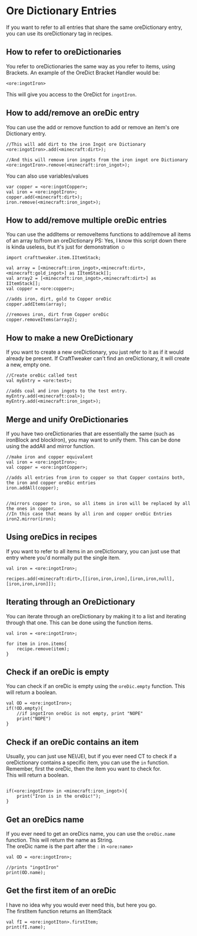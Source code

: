 # Ore Dictionary  Entries

If you want to refer to all entries that share the same oreDictionary entry, you can use its oreDictionary tag in recipes.


## How to refer to oreDictionaries

You refer to oreDictionaries the same way as you refer to items, using Brackets.
An example of the OreDict Bracket Handler would be:

```
<ore:ingotIron>
```

This will give you access to the OreDict for `ingotIron`.


## How to add/remove an oreDic entry

You can use the add or remove function to add or remove an item's ore Dictionary entry.
```
//This will add dirt to the iron Ingot ore Dictionary
<ore:ingotIron>.add(<minecraft:dirt>);

//And this will remove iron ingots from the iron ingot ore Dictionary
<ore:ingotIron>.remove(<minecraft:iron_ingot>);
```

You can also use variables/values
```
var copper = <ore:ingotCopper>;
val iron = <ore:ingotIron>;
copper.add(<minecraft:dirt>);
iron.remove(<minecraft:iron_ingot>);
```

## How to add/remove multiple oreDic entries

You can use the addItems or removeItems functions to add/remove all items of an array to/from an oreDictionary
PS: Yes, I know this script down there is kinda useless, but it's just for demonstration ☺
```
import crafttweaker.item.IItemStack;

val array = [<minecraft:iron_ingot>,<minecraft:dirt>,<minecraft:gold_ingot>] as IItemStack[];
val array2 = [<minecraft:iron_ingot>,<minecraft:dirt>] as IItemStack[];
val copper = <ore:copper>;

//adds iron, dirt, gold to Copper oreDic
copper.addItems(array);

//removes iron, dirt from Copper oreDic
copper.removeItems(array2);

```


## How to make a new OreDictionary

If you want to create a new oreDictionary, you just refer to it as if it would already be present.
If CraftTweaker can't find an oreDictionary, it will create a new, empty one.

```
//Create oreDic called test
val myEntry = <ore:test>;

//adds coal and iron ingots to the test entry.
myEntry.add(<minecraft:coal>);
myEntry.add(<minecraft:iron_ingot>);
```

## Merge and unify OreDictionaries

If you have two oreDictionaries that are essentially the same (such as ironBlock and blockIron), you may want to unify them.
This can be done using the addAll and mirror function.

```
//make iron and copper equivalent
val iron = <ore:ingotIron>;
val copper = <ore:ingotCopper>;

//adds all entries from iron to copper so that Copper contains both, the iron and copper oreDic entries
iron.addAll(copper); 


//mirrors copper to iron, so all items in iron will be replaced by all the ones in copper.
//In this case that means by all iron and copper oreDic Entries
iron2.mirror(iron);
```

## Using oreDics in recipes

If you want to refer to all items in an oreDictionary, you can just use that entry where you'd normally put the single item.
```
val iron = <ore:ingotIron>;

recipes.add(<minecraft:dirt>,[[iron,iron,iron],[iron,iron,null],[iron,iron,iron]]);
```

## Iterating through an OreDictionary

You can iterate through an oreDictionary by making it to a list and iterating through that one.
This can be done using the function items.

```
val iron = <ore:ingotIron>;

for item in iron.items{
	recipe.remove(item);
}
```

## Check if an oreDic is empty

You can check if an oreDic is empty using the `oreDic.empty` function. This will return a boolean.
```
val OD = <ore:ingotIron>;
if(!OD.empty){
	//if ingotIron oreDic is not empty, print "NOPE"
	print("NOPE")
}
```

## Check if an oreDic contains an item

Usually, you can just use NEI/JEI, but if you ever need CT to check if a oreDictionary contains a specific item, you can use the `in` function.  
Remember, first the oreDic, then the item you want to check for.  
This will return a boolean.

```

if(<ore:ingotIron> in <minecraft:iron_ingot>){
	print("Iron is in the oreDic!");
}
```

## Get an oreDics name

If you ever need to get an oreDics name, you can use the `oreDic.name` function. This will return the name as String.  
The oreDic name is the part after the `:` in `<ore:name>`
```
val OD = <ore:ingotIron>;

//prints "ingotIron"
print(OD.name);
```

## Get the first item of an oreDic

I have no idea why you would ever need this, but here you go.  
The firstItem function returns an IItemStack

```
val fI = <ore:ingotIton>.firstItem;
print(fI.name);
```